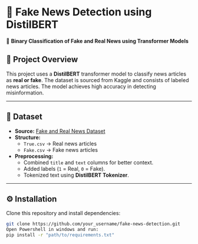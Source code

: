 # 📰 Fake News Detection using DistilBERT
🚀 **Binary Classification of Fake and Real News using Transformer Models**

## 📌 Project Overview
This project uses a **DistilBERT** transformer model to classify news articles as **real or fake**. The dataset is sourced from Kaggle and consists of labeled news articles. The model achieves high accuracy in detecting misinformation.

---

## 📂 Dataset
- **Source:** [Fake and Real News Dataset](https://www.kaggle.com/datasets/clmentbisaillon/fake-and-real-news-dataset)
- **Structure:**
  - `True.csv` → Real news articles
  - `Fake.csv` → Fake news articles
- **Preprocessing:**
  - Combined `title` and `text` columns for better context.
  - Added labels (`1` = Real, `0` = Fake).
  - Tokenized text using **DistilBERT Tokenizer**.

---

## ⚙️ Installation
Clone this repository and install dependencies:
```bash
git clone https://github.com/your_username/fake-news-detection.git
Open Powershell in windows and run:
pip install -r "path/to/requirements.txt"

